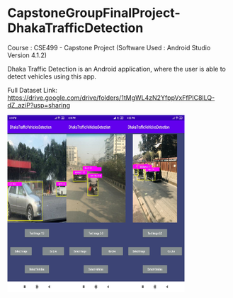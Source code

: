 # CapstoneGroupFinalProject-DhakaTrafficDetection
Course : CSE499 - Capstone Project (Software Used : Android Studio Version 4.1.2)

Dhaka Traffic Detection is an Android application, where the user is able to detect vehicles using this app.

Full Dataset Link: https://drive.google.com/drive/folders/1tMgWL4zN2YfppVxFfPIC8ILQ-dZ_aziP?usp=sharing


<img src="https://github.com/navidnayyem/CapstoneGroupFinalProject-DhakaTrafficDetection/blob/main/App_Screenshot.jpg" width="400px" height="400px">

